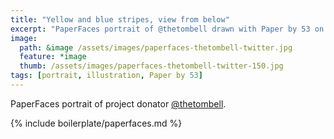 ```yaml
---
title: "Yellow and blue stripes, view from below"
excerpt: "PaperFaces portrait of @thetombell drawn with Paper by 53 on an iPad."
image: 
  path: &image /assets/images/paperfaces-thetombell-twitter.jpg 
  feature: *image
  thumb: /assets/images/paperfaces-thetombell-twitter-150.jpg
tags: [portrait, illustration, Paper by 53]
---
```


PaperFaces portrait of project donator [@thetombell](http://twitter.com/thetombell).

{% include boilerplate/paperfaces.md %}
